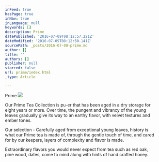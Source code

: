 ```yaml
---
inFeed: true
hasPage: true
inNav: true
inLanguage: null
keywords: []
description: Prime
datePublished: '2016-07-09T08:12:57.221Z'
dateModified: '2016-07-09T08:12:50.141Z'
sourcePath: _posts/2016-07-08-prime.md
author: []
title: ''
authors: []
publisher: null
starred: false
url: prime/index.html
_type: Article

---
```

Prime
![](https://the-grid-user-content.s3-us-west-2.amazonaws.com/32e15b67-e239-4fcf-848d-153a180ea5d5.jpg)

Our Prime Tea Collection is pu-er that has been aged in a dry storage for eight years or more. Over time, the pungent and vibrancy of the young leaves gradually give its way to an earthy flavor, with velvet textures and ember tones.

Our selection - Carefully aged from exceptional young leaves, history is what our Prime tea is made of, through the gentle touch of time, and cared for by our keepers, layers of complexity and flavor is made.

Extraordinary flavors you would never expect from tea such as red oak, pine wood, dates, come to mind along with hints of hand crafted honey.